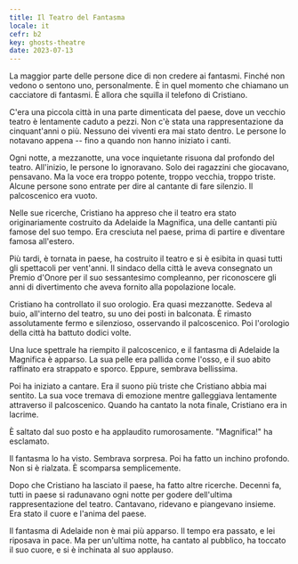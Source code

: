 ```yaml
---
title: Il Teatro del Fantasma
locale: it
cefr: b2
key: ghosts-theatre
date: 2023-07-13
---
```


La maggior parte delle persone dice di non credere ai fantasmi. Finché non vedono o sentono uno, personalmente. È in quel momento che chiamano un cacciatore di fantasmi. È allora che squilla il telefono di Cristiano.

C'era una piccola città in una parte dimenticata del paese, dove un vecchio teatro è lentamente caduto a pezzi. Non c'è stata una rappresentazione da cinquant'anni o più. Nessuno dei viventi era mai stato dentro. Le persone lo notavano appena -- fino a quando non hanno iniziato i canti.

Ogni notte, a mezzanotte, una voce inquietante risuona dal profondo del teatro. All'inizio, le persone lo ignoravano. Solo dei ragazzini che giocavano, pensavano. Ma la voce era troppo potente, troppo vecchia, troppo triste. Alcune persone sono entrate per dire al cantante di fare silenzio. Il palcoscenico era vuoto.

Nelle sue ricerche, Cristiano ha appreso che il teatro era stato originariamente costruito da Adelaide la Magnifica, una delle cantanti più famose del suo tempo. Era cresciuta nel paese, prima di partire e diventare famosa all'estero.

Più tardi, è tornata in paese, ha costruito il teatro e si è esibita in quasi tutti gli spettacoli per vent'anni. Il sindaco della città le aveva consegnato un Premio d'Onore per il suo sessantesimo compleanno, per riconoscere gli anni di divertimento che aveva fornito alla popolazione locale.

Cristiano ha controllato il suo orologio. Era quasi mezzanotte. Sedeva al buio, all'interno del teatro, su uno dei posti in balconata. È rimasto assolutamente fermo e silenzioso, osservando il palcoscenico. Poi l'orologio della città ha battuto dodici volte.

Una luce spettrale ha riempito il palcoscenico, e il fantasma di Adelaide la Magnifica è apparso. La sua pelle era pallida come l'osso, e il suo abito raffinato era strappato e sporco. Eppure, sembrava bellissima.

Poi ha iniziato a cantare. Era il suono più triste che Cristiano abbia mai sentito. La sua voce tremava di emozione mentre galleggiava lentamente attraverso il palcoscenico. Quando ha cantato la nota finale, Cristiano era in lacrime.

È saltato dal suo posto e ha applaudito rumorosamente. "Magnifica!" ha esclamato.

Il fantasma lo ha visto. Sembrava sorpresa. Poi ha fatto un inchino profondo. Non si è rialzata. È scomparsa semplicemente.

Dopo che Cristiano ha lasciato il paese, ha fatto altre ricerche. Decenni fa, tutti in paese si radunavano ogni notte per godere dell'ultima rappresentazione del teatro. Cantavano, ridevano e piangevano insieme. Era stato il cuore e l'anima del paese.

Il fantasma di Adelaide non è mai più apparso. Il tempo era passato, e lei riposava in pace. Ma per un'ultima notte, ha cantato al pubblico, ha toccato il suo cuore, e si è inchinata al suo applauso.